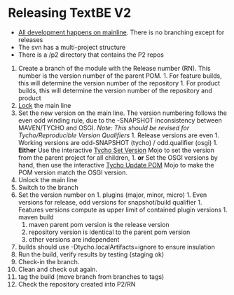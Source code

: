 # Releasing TextBE V2 #

  * [All development happens on mainline](http://svnbook.red-bean.com/en/1.7/svn.branchmerge.commonpatterns.html). There is no branching except for releases
  * The svn has a multi-project structure
  * There is a /p2 directory that contains the P2 repos

  1. Create a branch of the module with the Release number (RN). This number is the version number of the parent POM.
    1. For feature builds, this will determine the version number of the repository
    1. For product builds, this will determine the version number of the repository and product
  1. [Lock](http://svnbook.red-bean.com/en/1.7/svn.ref.svn.c.lock.html) the main line
  1. Set the new version on the main line. The version numbering follows the even odd winding rule, due to the -SNAPSHOT inconsistency between MAVEN/TYCHO and OSGI. _Note: This should be revised for Tycho/Reproducible Version Qualifiers_
    1. Release versions are even
    1. Working versions are odd-SNAPSHOT (tycho) / odd.qualifier (osgi)
    1. **Either** Use the interactive [Tycho Set Version](http://www.eclipse.org/tycho/sitedocs/tycho-release/tycho-versions-plugin/set-version-mojo.html) Mojo to set the version from the parent project for all children,
    1. **or** Set the OSGI versions by hand, then use the interactive [Tycho Update POM](http://www.eclipse.org/tycho/sitedocs/tycho-release/tycho-versions-plugin/update-pom-mojo.html) Mojo to make the POM version match the OSGI version.
  1. Unlock the main line
  1. Switch to the branch
  1. Set the version number on
    1. plugins (major, minor, micro)
    1. Even versions for release, odd versions for snapshot/build qualifier
    1. Features versions compute as upper limit of contained plugin versions
    1. maven build
      1. maven parent pom version is the release version
      1. repository version is identical to the parent pom version
      1. other versions are independent
  1. builds should use -Dtycho.localArtifacts=ignore to ensure insulation
  1. Run the build, verify results by testing (staging ok)
  1. Check-in the branch.
  1. Clean and check out again.
  1. tag the build (move branch from branches to tags)
  1. Check the repository created into P2/RN